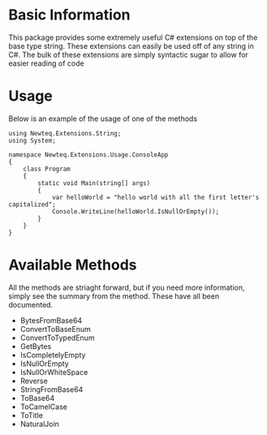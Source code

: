 # Basic Information

This package provides some extremely useful C# extensions on top of the base type string.
These extensions can easily be used off of any string in C#.
The bulk of these extensions are simply syntactic sugar to allow for easier reading of code

# Usage

Below is an example of the usage of one of the methods

```
using Newteq.Extensions.String;
using System;

namespace Newteq.Extensions.Usage.ConsoleApp
{
    class Program
    {
        static void Main(string[] args)
        {
            var helloWorld = "hello world with all the first letter's capitalized";
            Console.WriteLine(helloWorld.IsNullOrEmpty());
        }
    }
}

```

# Available Methods

All the methods are striaght forward, but if you need more information, simply see the summary from the method. These have all been documented.

  - BytesFromBase64
  - ConvertToBaseEnum
  - ConvertToTypedEnum
  - GetBytes
  - IsCompletelyEmpty
  - IsNullOrEmpty
  - IsNullOrWhiteSpace
  - Reverse
  - StringFromBase64
  - ToBase64
  - ToCamelCase
  - ToTitle
  - NaturalJoin
